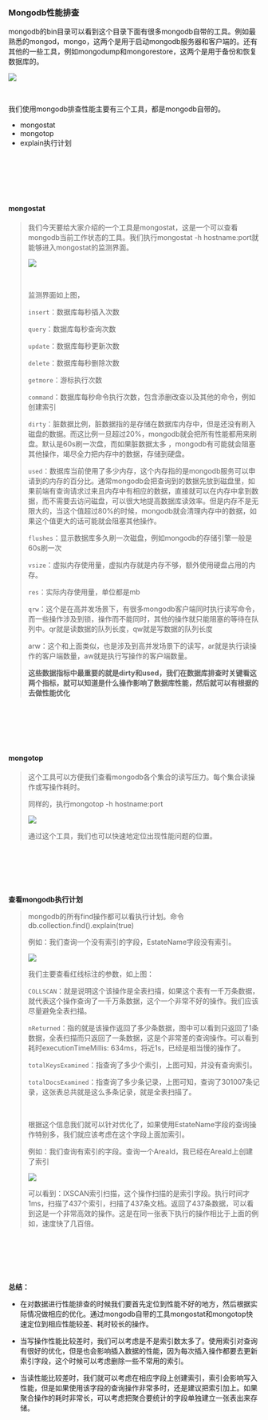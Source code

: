 ### Mongodb性能排查

mongodb的bin目录可以看到这个目录下面有很多mongodb自带的工具。例如最熟悉的mongod，mongo，这两个是用于启动mongodb服务器和客户端的。还有其他的一些工具，例如mongodump和mongorestore，这两个是用于备份和恢复数据库的。

![](../img/Mongodb性能排查/1.png)

​					

我们使用mongodb排查性能主要有三个工具，都是mongodb自带的。

* mongostat
* mongotop
* explain执行计划

​						

​				

​				

#### mongostat

> 我们今天要给大家介绍的一个工具是mongostat，这是一个可以查看mongodb当前工作状态的工具。我们执行mongostat -h hostname:port就能够进入mongostat的监测界面。
>
> ![](../img/Mongodb性能排查/2.png)
>
> ​				
>
> 监测界面如上图，
>
> `insert`：数据库每秒插入次数
>
> `query`：数据库每秒查询次数
>
> `update`：数据库每秒更新次数
>
> `delete`：数据库每秒删除次数
>
> `getmore`：游标执行次数
>
> `command`：数据库每秒命令执行次数，包含添删改查以及其他的命令，例如创建索引
>
> `dirty`：脏数据比例，脏数据指的是存储在数据库内存中，但是还没有刷入磁盘的数据。而这比例一旦超过20%，mongodb就会把所有性能都用来刷盘。默认是60s刷一次盘，而如果脏数据太多 ，mongodb有可能就会阻塞其他操作，竭尽全力把内存中的数据，存储到硬盘。
>
> `used`：数据库当前使用了多少内存，这个内存指的是mongodb服务可以申请到的内存的百分比。通常mongodb会把查询到的数据先放到磁盘里，如果前端有查询请求过来且内存中有相应的数据，直接就可以在内存中拿到数据，而不需要去访问磁盘，可以很大地提高数据库读效率。但是内存不是无限大的，当这个值超过80%的时候，mongodb就会清理内存中的数据，如果这个值更大的话可能就会阻塞其他操作。
>
> `flushes`：显示数据库多久刷一次磁盘，例如mongodb的存储引擎一般是60s刷一次
>
> `vsize`：虚拟内存使用量，虚拟内存就是内存不够，额外使用硬盘占用的内存。
>
> `res`：实际内存使用量，单位都是mb
>
> `qrw`：这个是在高并发场景下，有很多mongodb客户端同时执行读写命令，而一些操作涉及到锁，操作而不能同时，其他的操作就只能阻塞的等待在队列中。qr就是读数据的队列长度，qw就是写数据的队列长度
>
> arw：这个和上面类似，也是涉及到高并发场景下的读写，ar就是执行读操作的客户端数量，aw就是执行写操作的客户端数量。
>
> **这些数据指标中最重要的就是dirty和used，我们在数据库排查时关键看这两个指标，就可以知道是什么操作影响了数据库性能，然后就可以有根据的去做性能优化**

​				

​				

​				

#### mongotop

> 这个工具可以方便我们查看mongodb各个集合的读写压力。每个集合读操作或写操作耗时。
>
> 同样的，执行mongotop -h hostname:port
>
> ![](../img/Mongodb性能排查/3.png)
>
> 通过这个工具，我们也可以快速地定位出现性能问题的位置。

​				

​				

​				

**查看mongodb执行计划**

> mongodb的所有find操作都可以看执行计划。命令db.collection.find().explain(true)
>
> 例如：我们查询一个没有索引的字段，EstateName字段没有索引。
>
> ![](../img/Mongodb性能排查/4.png)
>
> 我们主要查看红线标注的参数，如上图：
>
> `COLLSCAN`：就是说明这个该操作是全表扫描，如果这个表有一千万条数据，就代表这个操作查询了一千万条数据，这个一个非常不好的操作。我们应该尽量避免全表扫描。
>
> `nReturned`：指的就是该操作返回了多少条数据，图中可以看到只返回了1条数据，全表扫描而只返回了一条数据，这是个非常差的查询操作。可以看到耗时executionTimeMillis: 634ms，将近1s，已经是相当慢的操作了。
>
> `totalKeysExamined`：指查询了多少个索引，上图可知，并没有查询索引。
>
> `totalDocsExamined`：指查询了多少条记录，上图可知，查询了301007条记录，这张表总共就是这么多条记录，就是全表扫描了。
>
> ​					
>
> 根据这个信息我们就可以针对优化了，如果使用EstateName字段的查询操作特别多，我们就应该考虑在这个字段上面加索引。
>
> 例如：我们查询有索引的字段。查询一个AreaId，我已经在AreaId上创建了索引
>
> ![](../img/Mongodb性能排查/5.png)
>
> 
>
> 可以看到：IXSCAN索引扫描，这个操作扫描的是索引字段。执行时间才1ms，扫描了437个索引，扫描了437条文档。返回了437条数据，可以看到这是一个非常高效的操作。这是在同一张表下执行的操作相比于上面的例如，速度快了几百倍。

​				

​				

​					

**总结：**

* 在对数据进行性能排查的时候我们要首先定位到性能不好的地方，然后根据实际情况做相应的优化。通过mongodb自带的工具mongostat和mongotop快速定位到相应性能较差、耗时较长的操作。
* 当写操作性能比较差时，我们可以考虑是不是索引数太多了。使用索引对查询有很好的优化，但是也会影响插入数据的性能，因为每次插入操作都要去更新索引字段，这个时候可以考虑删除一些不常用的索引。

* 当读性能比较差时，我们就可以考虑在相应字段上创建索引，索引会影响写入性能，但是如果使用该字段的查询操作非常多时，还是建议把索引加上。如果聚合操作的耗时非常长，可以考虑把聚合要统计的字段单独建立一张表出来存储。















